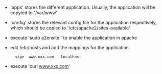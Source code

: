 * 'apps' stores the different application. Usually, the application will be copyied to '/var/www'

* 'config' stores the relevant config file for the application respectively, which should be copied to '/etc/apache2/sites-available'

* execute 'sudo a2ensite <application>' to enable the application in apache

* edit /etc/hosts and add the mappings for the application

        <ip>  www.xxx.com   localhost

* execute 'curl www.xxx.com'

